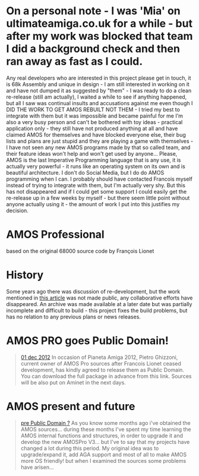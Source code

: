 # On a personal note - I was 'Mia' on ultimateamiga.co.uk for a while - but after my work was blocked that team I did a background check and then ran away as fast as I could.

Any real developers who are interested in this project please get in touch, it is 68k Assembly and unique in design - I am still interested in working on it and have not dumped it as suggested by "them" - I was ready to do a clean re-release (still am actually), I waited a while to see if anything happened, but all I saw was continual insults and accusations against me even though I DID THE WORK TO GET AMOS REBUILT NOT THEM - I tried my best to integrate with them but it was impossible and became painful for me I'm also a very busy person and can't be bothered with toy ideas - practical application only - they still have not produced anything at all and have claimed AMOS for themselves and have blocked everyone else, their bug lists and plans are just stupid and they are playing a game with themselves - I have not seen any new AMOS programs made by that so called team, and their feature ideas won't help and won't get used by anyone... Please, AMOS is the last Imperative Programming language that is any use, it is actually very powerful - it runs like an operating system on its own and is beautiful architecture. I don't do Social Media, but I do do AMOS programming when I can. I probably should have contacted Francois myself instead of trying to integrate with them, but I'm actually very shy. But this has not disappeared and if I could get some support I could easily get the re-release up in a few weeks by myself - but there seem little point without anyone actually using it - the amount of work I put into this justifies my decision.

# AMOS Professional

based on the original 68000 source code by François Lionet

# History
Some years ago there was discussion of re-development, but the work mentioned in [this article](http://www.amiworld.it/news/amos_upgrade_eng.html) was not made public, any collaborative efforts have disappeared. An archive was made available at a later date but was partially incomplete and difficult to build - this project fixes the build problems, but has no relation to any previous plans or news releases.

# AMOS PRO goes Public Domain!

> [01 dec 2012](https://web.archive.org/web/20130530022407/http://www.pianetaamiga.it)
In occasion of Pianeta Amiga 2012, Pietro Ghizzoni, current owner of AMOS Pro sources after Francois Lionet ceased development, has kindly agreed to release them as Public Domain. You can download the full package in advance from this link. Sources will be also put on Aminet in the next days.

# AMOS present and future

> [pre Public Domain ?](http://www.amiworld.it/news/amos_upgrade_eng.html)
As you know some months ago i've obtained the AMOS sources... during these months I've spent my time learning the AMOS internal functions and structures, in order to upgrade it and develop the new AMOSPro V3... but I've to say that my projects have changed a lot during this period. My original idea was to upgrade/expand it, add AGA support and most of all to make AMOS more OS friendly! but when I examined the sources some problems have arisen...

